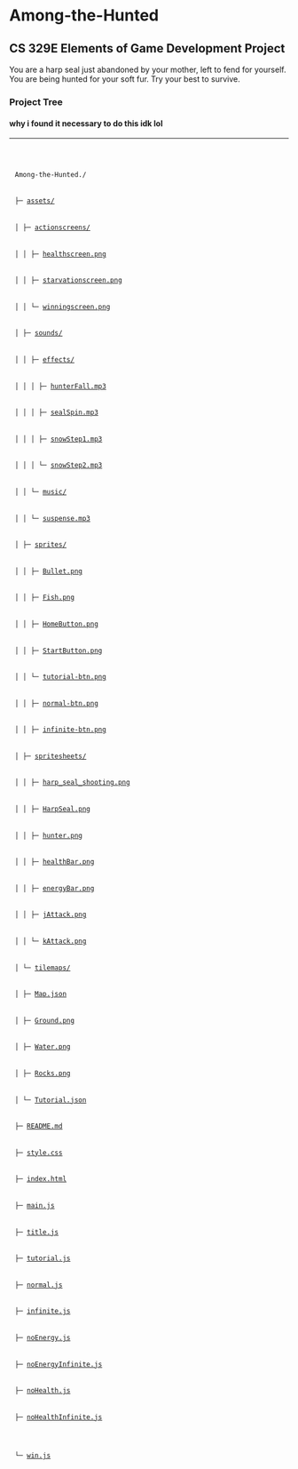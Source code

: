 # Among-the-Hunted
## CS 329E Elements of Game Development Project

You are a harp seal just abandoned by your mother, left to fend for yourself. You are being hunted for your soft fur. Try your best to survive.

### Project Tree

#### why i found it necessary to do this idk lol

___

<code style = "display: block; line-height: 1.0; padding: 10px;" markdown = "1">

Among-the-Hunted./

├─ [assets/](https://github.com/nicholash711/Among-the-Hunted/tree/main/assets)

│  ├─ [actionscreens/](https://github.com/nicholash711/Among-the-Hunted/tree/main/assets/actionscreens)

│  │  ├─ [healthscreen.png](https://github.com/nicholash711/Among-the-Hunted/blob/main/assets/actionscreens/healthscreen.png)

│  │  ├─ [starvationscreen.png](https://github.com/nicholash711/Among-the-Hunted/blob/main/assets/actionscreens/starvationscreen.png)

│  │  └─ [winningscreen.png](https://github.com/nicholash711/Among-the-Hunted/blob/main/assets/actionscreens/winningscreen.png)

│  ├─ [sounds/](https://github.com/nicholash711/Among-the-Hunted/tree/main/assets/sounds)

│  │  ├─ [effects/](https://github.com/nicholash711/Among-the-Hunted/tree/main/assets/sounds/effects)

│  │  │  ├─ [hunterFall.mp3](https://github.com/nicholash711/Among-the-Hunted/blob/main/assets/sounds/effects/hunterFall.mp3)

│  │  │  ├─ [sealSpin.mp3](https://github.com/nicholash711/Among-the-Hunted/blob/main/assets/sounds/effects/sealSpin.mp3)

│  │  │  ├─ [snowStep1.mp3](https://github.com/nicholash711/Among-the-Hunted/blob/main/assets/sounds/effects/snowStep1.mp3)

│  │  │  └─ [snowStep2.mp3](https://github.com/nicholash711/Among-the-Hunted/blob/main/assets/sounds/effects/snowStep2.mp3)

│  │  └─ [music/](https://github.com/nicholash711/Among-the-Hunted/tree/main/assets/sounds/music)

│  │     └─ [suspense.mp3](https://github.com/nicholash711/Among-the-Hunted/blob/main/assets/sounds/music/suspense.mp3)

│  ├─ [sprites/](https://github.com/nicholash711/Among-the-Hunted/tree/main/assets/sprites)

│  │  ├─ [Bullet.png](https://github.com/nicholash711/Among-the-Hunted/blob/main/assets/sprites/Bullet.png)

│  │  ├─ [Fish.png](https://github.com/nicholash711/Among-the-Hunted/blob/main/assets/sprites/Fish.png)

│  │  ├─ [HomeButton.png](https://github.com/nicholash711/Among-the-Hunted/blob/main/assets/sprites/HomeButton.png)

│  │  ├─ [StartButton.png](https://github.com/nicholash711/Among-the-Hunted/blob/main/assets/sprites/StartButton.png)

│  │  └─ [tutorial-btn.png](https://github.com/nicholash711/Among-the-Hunted/blob/main/assets/sprites/tutorial-btn.png)

│  │  ├─ [normal-btn.png](https://github.com/nicholash711/Among-the-Hunted/blob/main/assets/sprites/normal-btn.png)

│  │  ├─ [infinite-btn.png](https://github.com/nicholash711/Among-the-Hunted/blob/main/assets/sprites/infinite-btn.png)

│  ├─ [spritesheets/](https://github.com/nicholash711/Among-the-Hunted/tree/main/assets/spritesheets)

│  │  ├─ [harp_seal_shooting.png](https://github.com/nicholash711/Among-the-Hunted/blob/main/assets/spritesheets/harp_seal_shooting.png)

│  │  ├─ [HarpSeal.png](https://github.com/nicholash711/Among-the-Hunted/blob/main/assets/spritesheets/HarpSeal.png)

│  │  ├─ [hunter.png](https://github.com/nicholash711/Among-the-Hunted/blob/main/assets/spritesheets/hunter.png)

│  │  ├─ [healthBar.png](https://github.com/nicholash711/Among-the-Hunted/blob/main/assets/spritesheets/healthBar.png)

│  │  ├─ [energyBar.png](https://github.com/nicholash711/Among-the-Hunted/blob/main/assets/spritesheets/energyBar.png)

│  │  ├─ [jAttack.png](https://github.com/nicholash711/Among-the-Hunted/blob/main/assets/spritesheets/jAttack.png)

│  │  └─ [kAttack.png](https://github.com/nicholash711/Among-the-Hunted/blob/main/assets/spritesheets/kAttack.png)

│  └─ [tilemaps/](https://github.com/nicholash711/Among-the-Hunted/tree/main/assets/tilemaps)

│     ├─ [Map.json](https://github.com/nicholash711/Among-the-Hunted/blob/main/assets/tilemaps/Map.json)

│     ├─ [Ground.png](https://github.com/nicholash711/Among-the-Hunted/blob/main/assets/tilemaps/Ground.png)

│     ├─ [Water.png](https://github.com/nicholash711/Among-the-Hunted/blob/main/assets/tilemaps/Water.png)

│     ├─ [Rocks.png](https://github.com/nicholash711/Among-the-Hunted/blob/main/assets/tilemaps/Rocks.png)

│     └─ [Tutorial.json](https://github.com/nicholash711/Among-the-Hunted/blob/main/assets/tilemaps/Tutorial.json)

├─ [README.md](https://github.com/nicholash711/Among-the-Hunted/blob/main/README.md)

├─ [style.css](https://github.com/nicholash711/Among-the-Hunted/blob/main/style.css)

├─ [index.html](https://github.com/nicholash711/Among-the-Hunted/blob/main/index.html)

├─ [main.js](https://github.com/nicholash711/Among-the-Hunted/blob/main/main.js)

├─ [title.js](https://github.com/nicholash711/Among-the-Hunted/blob/main/title.js)

├─ [tutorial.js](https://github.com/nicholash711/Among-the-Hunted/blob/main/tutorial.js)

├─ [normal.js](https://github.com/nicholash711/Among-the-Hunted/blob/main/normal.js)

├─ [infinite.js](https://github.com/nicholash711/Among-the-Hunted/blob/main/infinite.js)

├─ [noEnergy.js](https://github.com/nicholash711/Among-the-Hunted/blob/main/noEnergy.js)

├─ [noEnergyInfinite.js](https://github.com/nicholash711/Among-the-Hunted/blob/main/noEnergyInfinite.js)

├─ [noHealth.js](https://github.com/nicholash711/Among-the-Hunted/blob/main/noHealth.js)

├─ [noHealthInfinite.js](https://github.com/nicholash711/Among-the-Hunted/blob/main/noHealthInfinite.js)

└─ [win.js](https://github.com/nicholash711/Among-the-Hunted/blob/main/win.js)
</code>
